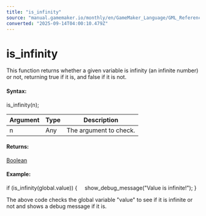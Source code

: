 ```yaml
---
title: "is_infinity"
source: "manual.gamemaker.io/monthly/en/GameMaker_Language/GML_Reference/Variable_Functions/is_infinity.htm"
converted: "2025-09-14T04:00:10.479Z"
---
```


# is\_infinity

This function returns whether a given variable is infinity (an infinite number) or not, returning true if it is, and false if it is not.

#### Syntax:

is\_infinity(n);

| Argument | Type | Description |
| --- | --- | --- |
| n | Any | The argument to check. |

#### Returns:

[Boolean](../../GML_Overview/Data_Types.md)

#### **Example:**

if (is\_infinity(global.value))
{
    show\_debug\_message("Value is infinite!");
}

The above code checks the global variable "value" to see if it is infinite or not and shows a debug message if it is.